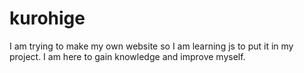 # kurohige
I am trying to make my own website so I am learning js to put it in my project. I am here to gain knowledge and improve myself.
